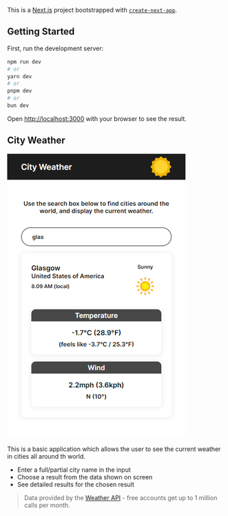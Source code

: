 This is a [Next.js](https://nextjs.org/) project bootstrapped with [`create-next-app`](https://github.com/vercel/next.js/tree/canary/packages/create-next-app).

## Getting Started

First, run the development server:

```bash
npm run dev
# or
yarn dev
# or
pnpm dev
# or
bun dev
```

Open [http://localhost:3000](http://localhost:3000) with your browser to see the result.

## City Weather

![App demo](image.png)

This is a basic application which allows the user to see the current weather in cities all around th world.

- Enter a full/partial city name in the input
- Choose a result from the data shown on screen
- See detailed results for the chosen result

> Data provided by the [Weather API](https://www.weatherapi.com/) - free accounts get up to 1 million calls per month.
